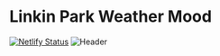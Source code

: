# Linkin Park Weather Mood
[![Netlify Status](https://api.netlify.com/api/v1/badges/d295122e-5a68-4114-8fa7-f23b595fe079/deploy-status)](https://app.netlify.com/sites/linkin-park-weather-mood/deploys)
![Header](https://raw.githubusercontent.com/JalalHabeeb/weather-mood/main/linkin-park.JPG "Linkin Park Weather Mood")
